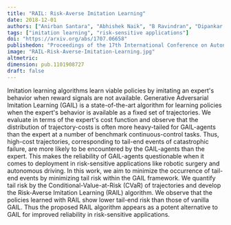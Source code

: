 ```yaml
---
title: "RAIL: Risk-Averse Imitation Learning"
date: 2018-12-01
authors: ["Anirban Santara", "Abhishek Naik", "B Ravindran", "Dipankar Das", "Dheevatsa Mudigere", "Sasikanth Avancha", "Bharat Kaul"]
tags: ["imitation learning", "risk-sensitive applications"] 
doi: "https://arxiv.org/abs/1707.06658"
publishedon: "Proceedings of the 17th International Conference on Autonomous Agents and MultiAgent Systems"
image: "RAIL-Risk-Averse-Imitation-Learning.jpg"
altmetric: 
dimension: pub.1101908727
draft: false
---
```

Imitation learning algorithms learn viable policies by imitating an expert's behavior when reward signals are not available. Generative Adversarial Imitation Learning (GAIL) is a state-of-the-art algorithm for learning policies when the expert's behavior is available as a fixed set of trajectories. We evaluate in terms of the expert's cost function and observe that the distribution of trajectory-costs is often more heavy-tailed for GAIL-agents than the expert at a number of benchmark continuous-control tasks. Thus, high-cost trajectories, corresponding to tail-end events of catastrophic failure, are more likely to be encountered by the GAIL-agents than the expert. This makes the reliability of GAIL-agents questionable when it comes to deployment in risk-sensitive applications like robotic surgery and autonomous driving. In this work, we aim to minimize the occurrence of tail-end events by minimizing tail risk within the GAIL framework. We quantify tail risk by the Conditional-Value-at-Risk (CVaR) of trajectories and develop the Risk-Averse Imitation Learning (RAIL) algorithm. We observe that the policies learned with RAIL show lower tail-end risk than those of vanilla GAIL. Thus the proposed RAIL algorithm appears as a potent alternative to GAIL for improved reliability in risk-sensitive applications.